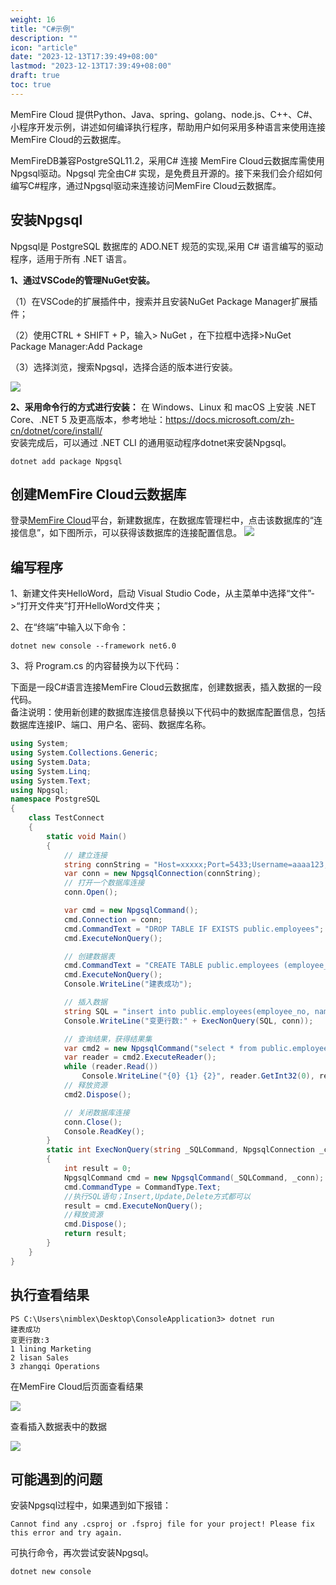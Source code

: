 ```yaml
---
weight: 16
title: "C#示例"
description: ""
icon: "article"
date: "2023-12-13T17:39:49+08:00"
lastmod: "2023-12-13T17:39:49+08:00"
draft: true
toc: true
---
```





MemFire Cloud 提供Python、Java、spring、golang、node.js、C++、C#、小程序开发示例，讲述如何编译执行程序，帮助用户如何采用多种语言来使用连接MemFire Cloud的云数据库。

MemFireDB兼容PostgreSQL11.2，采用C# 连接 MemFire Cloud云数据库需使用Npgsql驱动。Npgsql 完全由C# 实现，是免费且开源的。接下来我们会介绍如何编写C#程序，通过Npgsql驱动来连接访问MemFire Cloud云数据库。

## 安装Npgsql

Npgsql是 PostgreSQL 数据库的 ADO.NET 规范的实现,采用 C# 语言编写的驱动程序，适用于所有 .NET 语言。

**1、通过VSCode的管理NuGet安装。**

（1）在VSCode的扩展插件中，搜索并且安装NuGet Package Manager扩展插件；

（2）使用CTRL + SHIFT + P，输入> NuGet ，在下拉框中选择>NuGet Package Manager:Add Package

（3）选择浏览，搜索Npgsql，选择合适的版本进行安装。

<img src='../../_media/样例-db-c-1.png'> 

**2、采用命令行的方式进行安装：**
在 Windows、Linux 和 macOS 上安装 .NET Core、.NET 5 及更高版本，参考地址：https://docs.microsoft.com/zh-cn/dotnet/core/install/      
安装完成后，可以通过 .NET CLI 的通用驱动程序dotnet来安装Npgsql。   

```Shell
dotnet add package Npgsql
```

## 创建MemFire Cloud云数据库

登录[MemFire Cloud](https://cloud.memfiredb.com/)平台，新建数据库，在数据库管理栏中，点击该数据库的“连接信息”，如下图所示，可以获得该数据库的连接配置信息。
<img src='../../_media/样例-db-c-2.png'> 

## 编写程序

1、新建文件夹HelloWord，启动 Visual Studio Code，从主菜单中选择“文件”->“打开文件夹”打开HelloWord文件夹；   

2、在“终端”中输入以下命令：

```Plain
dotnet new console --framework net6.0
```

3、将 Program.cs 的内容替换为以下代码：

下面是一段C#语言连接MemFire Cloud云数据库，创建数据表，插入数据的一段代码。   
备注说明：使用新创建的数据库连接信息替换以下代码中的数据库配置信息，包括数据库连接IP、端口、用户名、密码、数据库名称。   

```C#
using System;
using System.Collections.Generic;
using System.Data;
using System.Linq;
using System.Text;
using Npgsql;
namespace PostgreSQL
{
    class TestConnect
    {
        static void Main()
        {
            // 建立连接
            string connString = "Host=xxxxx;Port=5433;Username=aaaa123;Password=xxxxx;Database=xxxxxx";
            var conn = new NpgsqlConnection(connString);
            // 打开一个数据库连接
            conn.Open();

            var cmd = new NpgsqlCommand();
            cmd.Connection = conn;
            cmd.CommandText = "DROP TABLE IF EXISTS public.employees";
            cmd.ExecuteNonQuery();

            // 创建数据表
            cmd.CommandText = "CREATE TABLE public.employees (employee_no integer PRIMARY KEY, name text UNIQUE,department text NOT NULL)";
            cmd.ExecuteNonQuery();
            Console.WriteLine("建表成功");

            // 插入数据
            string SQL = "insert into public.employees(employee_no, name,department) values(1, 'lining', 'Marketing'),(2, 'lisan', 'Sales'),(3, 'zhangqi', 'Operations')";
            Console.WriteLine("变更行数:" + ExecNonQuery(SQL, conn));

            // 查询结果，获得结果集
            var cmd2 = new NpgsqlCommand("select * from public.employees", conn);
            var reader = cmd2.ExecuteReader();
            while (reader.Read())
                Console.WriteLine("{0} {1} {2}", reader.GetInt32(0), reader.GetString(1), reader.GetString(2));
            // 释放资源 
            cmd2.Dispose();

            // 关闭数据库连接
            conn.Close();
            Console.ReadKey();
        }
        static int ExecNonQuery(string _SQLCommand, NpgsqlConnection _conn)
        {
            int result = 0;
            NpgsqlCommand cmd = new NpgsqlCommand(_SQLCommand, _conn);
            cmd.CommandType = CommandType.Text;
            //执行SQL语句；Insert,Update,Delete方式都可以
            result = cmd.ExecuteNonQuery();
            //释放资源
            cmd.Dispose();
            return result;
        }
    }
}
```

## 执行查看结果

```Shell
PS C:\Users\nimblex\Desktop\ConsoleApplication3> dotnet run
建表成功
变更行数:3
1 lining Marketing
2 lisan Sales
3 zhangqi Operations
```

在MemFire Cloud后页面查看结果

<img src='../../_media/样例-db-c-3.png'> 

查看插入数据表中的数据

<img src='../../_media/样例-db-c-4.png'> 

## 可能遇到的问题

安装Npgsql过程中，如果遇到如下报错：   

```
Cannot find any .csproj or .fsproj file for your project! Please fix this error and try again.
```

可执行命令，再次尝试安装Npgsql。   

```
dotnet new console
```

